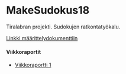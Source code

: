 # MakeSudokus18
Tiralabran projekti. Sudokujen ratkontatyökalu.

[Linkki määrittelydokumenttiin](/documentation/maarittely.md)


#### Viikkoraportit
- [Viikkoraportti 1](/documentation/viikkoraportti1.md)
